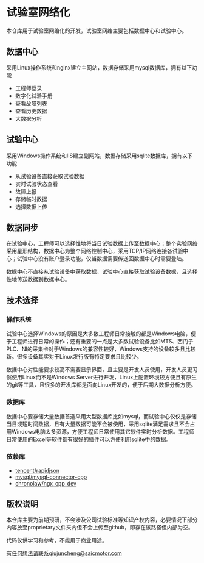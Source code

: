 # 试验室网络化

本仓库用于试验室网络化的开发，试验室网络主要包括数据中心和试验中心。

## 数据中心

采用Linux操作系统和nginx建立主网站，数据存储采用mysql数据库，拥有以下功能

+ 工程师登录
+ 数字化试验手册
+ 查看故障列表
+ 查看历史数据
+ 大数据分析

## 试验中心

采用Windows操作系统和IIS建立副网站，数据存储采用sqlite数据库，拥有以下功能

+ 从试验设备直接获取试验数据
+ 实时试验状态查看
+ 故障上报
+ 存储临时数据
+ 选择数据上传

## 数据同步

在试验中心，工程师可以选择性地将当日试验数据上传至数据中心；整个实验网络采用星形结构，数据中心为整个网络控制中心，采用TCP/IP网络连接各试验中心；试验中心没有账户登录功能，仅当数据需要传送回数据中心时需要登陆。

数据中心不直接从试验设备中获取数据，试验中心直接获取试验设备数据，且选择性地传送数据到数据中心。

## 技术选择

### 操作系统
试验中心选择Windows的原因是大多数工程师日常接触的都是Windows电脑，便于工程师进行日常的操作；还有重要的一点是大多数试验设备比如MTS、西门子PLC、NI的采集卡对于Windows的兼容性较好，Windows支持的设备较多且比较新。很多设备其实对于Linux发行版有特定要求且比较少。

数据中心对性能要求较高不需要显示界面，且主要是开发人员使用，开发人员更习惯使用Linux而不是Windows Server进行开发，Linux上配置环境较方便且有原生的git等工具，且很多的开发库都是面向Linux开发的，便于后期大数据分析方便。

### 数据库
数据中心要存储大量数据首选采用大型数据库比如mysql，而试验中心仅仅是存储当日或短时间数据，且有大量数据可能不会被使用，采用sqlite满足需求且不会占用Windows电脑太多资源，方便工程师日常使用其它软件实时分析数据。工程师日常使用的Excel等软件都有很好的插件可以方便利用sqlite中的数据。

### 依赖库

+ [tencent/rapidjson](https://github.com/tencent/rapidjson)
+ [mysql/mysql-connector-cpp](https://github.com/mysql/mysql-connector-cpp)
+ [chronolaw/ngx_cpp_dev](https://github.com/chronolaw/ngx_cpp_dev)

## 版权说明

本仓库主要为前期预研，不会涉及公司试验标准等知识产权内容，必要情况下部分内容放至proprietary文件夹内但不会上传至github，即存在该路径但内部为空。

代码仅供学习和参考，不能用于商业用途。

有任何想法请联系qiujuncheng@saicmotor.com
